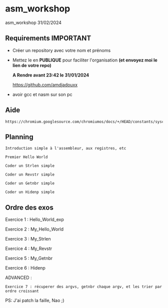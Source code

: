 # asm_workshop
asm_workshop 31/02/2024

## Requirements **IMPORTANT**
- Créer un repository avec votre nom et prénoms

- Mettez le en **PUBLIQUE** pour faciliter l'organisation **(et envoyez moi le lien de votre repo)**

    **A Rendre avant 23:42 le 31/01/2024**

    https://github.com/amdjadouxx
  
  
- avoir gcc et nasm sur son pc

## Aide

    https://chromium.googlesource.com/chromiumos/docs/+/HEAD/constants/syscalls.md


## Planning 
    
    Introduction simple à l'assembleur, aux registres, etc

    Premier Hello World

    Coder un Strlen simple
 
    Coder un Revstr simple

    Coder un Getnbr simple

    Coder un Hidenp simple



## Ordre des exos

Exercice 1 : Hello_World_exp

Exercice 2 : My_Hello_World

Exercice 3 : My_Strlen

Exercice 4 : My_Revstr

Exercice 5 : My_Getnbr

Exercice 6 : Hidenp

ADVANCED : 

    Exercice 7 : récuperer des argvs, getnbr chaque argv, et les trier par ordre croissant































PS: J'ai patch la faille, Nao ;)
